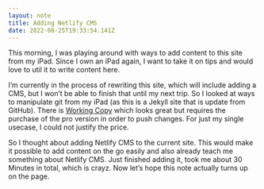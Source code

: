 ```yaml
---
layout: note
title: Adding Netlify CMS
date: 2022-08-25T19:33:54.141Z
---
```

This morning, I was playing around with ways to add content to this site from my iPad. Since I own an iPad again, I want to take it on tips and would love to util it to write content here.

I’m currently in the process of rewriting this site, which will include adding a CMS, but I won’t be able to finish that until my next trip. So I looked at ways to manipulate git from my iPad (as this is a Jekyll site that is update from GitHub). There is [Working Copy](https://workingcopy.app) which looks great but requires the purchase of the pro version in order to push changes. For just my single usecase, I could not justify the price.

So I thought about adding Netlify CMS to the current site. This would make it possible to add content on the go easily and also already teach me something about Netlify CMS. Just finished adding it, took me about 30 Minutes in total, which is crayz. Now let’s hope this note actually turns up on the page.